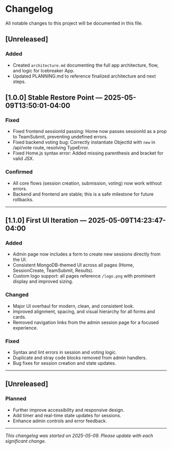 # Changelog

All notable changes to this project will be documented in this file.

## [Unreleased]
### Added
- Created `architecture.md` documenting the full app architecture, flow, and logic for Icebreaker App.
- Updated PLANNING.md to reference finalized architecture and next steps.

## [1.0.0] Stable Restore Point — 2025-05-09T13:50:01-04:00
### Fixed
- Fixed frontend sessionId passing: Home now passes sessionId as a prop to TeamSubmit, preventing undefined errors.
- Fixed backend voting bug: Correctly instantiate ObjectId with `new` in /api/vote route, resolving TypeError.
- Fixed Home.js syntax error: Added missing parenthesis and bracket for valid JSX.

### Confirmed
- All core flows (session creation, submission, voting) now work without errors.
- Backend and frontend are stable; this is a safe milestone for future rollbacks.

---

## [1.1.0] First UI Iteration — 2025-05-09T14:23:47-04:00
### Added
- Admin page now includes a form to create new sessions directly from the UI.
- Consistent MongoDB-themed UI across all pages (Home, SessionCreate, TeamSubmit, Results).
- Custom logo support: all pages reference `/logo.png` with prominent display and improved sizing.

### Changed
- Major UI overhaul for modern, clean, and consistent look.
- Improved alignment, spacing, and visual hierarchy for all forms and cards.
- Removed navigation links from the admin session page for a focused experience.

### Fixed
- Syntax and lint errors in session and voting logic.
- Duplicate and stray code blocks removed from admin handlers.
- Bug fixes for session creation and state updates.

---

## [Unreleased]
### Planned
- Further improve accessibility and responsive design.
- Add timer and real-time state updates for sessions.
- Enhance admin controls and error feedback.

---

*This changelog was started on 2025-05-09. Please update with each significant change.*
